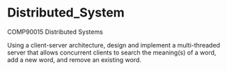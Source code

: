 # Distributed_System
COMP90015 Distributed Systems 

Using a client-server architecture, design and implement a multi-threaded server that allows concurrent clients to search the meaning(s) of a word, add a new word, and remove an existing word.

